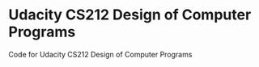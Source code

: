 Udacity CS212 Design of Computer Programs
=========================================

Code for Udacity CS212 Design of Computer Programs

